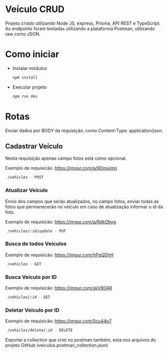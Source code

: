 # Veículo CRUD

Projeto criado utilizando Node JS, express, Prisma, API REST e TypeScript.
As endpoints foram testadas utilizando a plataforma Postman, utilizando raw como JSON.



# Como iniciar
- Instalar módulos

    ```bash
    npm install
    ```

- Executar projeto

    ```bash
    npm run dev
    ```

# Rotas
Enviar dados por BODY da requisição, como Content-Type: application/json.

## Cadastrar Veículo 
Nesta requisição apenas campo fotos está como opcional.

Exemplo de requisicão: https://imgur.com/a/8Dmuimn
```bash
 /vehicles - POST
```

### Atualizar Veículo
Envio dos campos que serão atualizados, no campo fotos, enviar todas as fotos que permanecerão no veículo em caso de atualização informar o id da foto.

Exemplo de requisicão: https://imgur.com/a/RdkObyg
```bash
 /vehicles/:id/update - PUT
```

### Busca de todos Veículos
Exemplo de requisicão: https://imgur.com/hPqQDhH
```bash
 /vehicles - GET
```

### Busca Veículo por ID
Exemplo de requisicão: https://imgur.com/skV80AR
```bash
 /vehicles/:id - GET
```

### Deletar Veículo por ID
Exemplo de requisicão: https://imgur.com/5cu44p7
```bash
 /vehicles/delete/:id - DELETE
```

Exportei a collection que criei no postman também, esta nos arquivos do projeto GitHub (veiculos.postman_collection.json)
